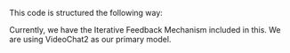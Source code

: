 This code is structured the following way:


Currently, we have the Iterative Feedback Mechanism included in this. We are using VideoChat2 as our primary model.

